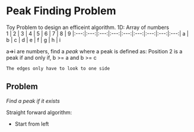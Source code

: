 Peak Finding Problem
====================
Toy Problem to design an efficeint algorithm. 1D: Array of numbers  
 1 | 2 | 3 | 4 | 5 | 6 | 7 | 8 | 9 
|:---:|:---:|:---:|:---:|:---:|:---:|:---:|:---:|:---:|
a | b | c | d | e | f | g | h | i 

a=>i are numbers, find a *peak* where a peak is defined as:
Position 2 is a peak if and only if, b >= a and b >= c

```
The edges only have to look to one side
```

Problem
-------
*Find a peak if it exists* 

Straight forward algorithm:
* Start from left

